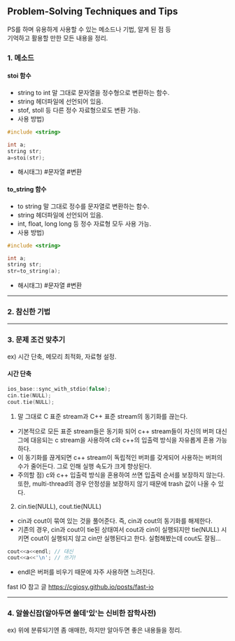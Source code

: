 ## Problem-Solving Techniques and Tips

PS를 하며 유용하게 사용할 수 있는 메소드나 기법, 알게 된 점 등  
기억하고 활용할 만한 모든 내용을 정리.  

### 1. 메소드

#### stoi 함수
 - string to int 말 그대로 문자열을 정수형으로 변환하는 함수.
 - string 헤더파일에 선언되어 있음.
 - stof, stoll 등 다른 정수 자료형으로도 변환 가능.
 - 사용 방법)
 
```c
#include <string>

int a;
string str;
a=stoi(str);
```
- 해시태그) #문자열 #변환

#### to_string 함수
 - to string 말 그대로 정수를 문자열로 변환하는 함수.
 - string 헤더파일에 선언되어 있음.
 - int, float, long long 등 정수 자료형 모두 사용 가능.
 - 사용 방법)
 
```c
#include <string>

int a;
string str;
str=to_string(a);
```
- 해시태그) #문자열 #변환


------
### 2. 참신한 기법

------
### 3. 문제 조건 맞추기
ex) 시간 단축, 메모리 최적화, 자료형 설정.  

#### 시간 단축

```c
ios_base::sync_with_stdio(false);
cin.tie(NULL);
cout.tie(NULL);
```

1. 말 그대로 C 표준 stream과 C++ 표준 stream의 동기화를 끊는다.
 - 기본적으로 모든 표준 stream들은 동기화 되어 c++ stream들이 자신의 버퍼 대신
	그에 대응되는 c stream을 사용하여 c와 c++의 입출력 방식을 자유롭게 혼용 가능하다.
 - 이 동기화를 끊게되면 c++ stream이 독립적인 버퍼를 갖게되어 사용하는 버퍼의 수가 줄어든다.
	그로 인해 실행 속도가 크게 향상된다.
 - 주의할 점) c와 c++ 입출력 방식을 혼용하여 쓰면 입출력 순서를 보장하지 않는다.
	또한, multi-thread의 경우 안정성을 보장하지 않기 때문에 trash 값이 나올 수 있다.

2. cin.tie(NULL), cout.tie(NULL)
 - cin과 cout이 묶여 있는 것을 풀어준다. 즉, cin과 cout의 동기화를 해제한다.
 - 기존의 경우, cin과 cout이 tie된 상태여서 cout과 cin이 실행되지만 tie(NULL) 시키면
	cout이 실행되지 않고 cin만 실행된다고 한다. 실험해봤는데 cout도 잘됨...


```c
cout<<a<<endl; // 대신
cout<<a<<'\n'; // 쓰기!
```
 - endl은 버퍼를 비우기 때문에 자주 사용하면 느려진다.
 
fast IO 참고 글 https://cgiosy.github.io/posts/fast-io

------
### 4. 알쓸신잡(알아두면 쓸데'있'는 신비한 잡학사전)
ex) 위에 분류되기엔 좀 애매한, 하지만 알아두면 좋은 내용들을 정리.